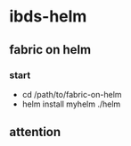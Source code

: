 # ibds-helm
## fabric on helm

### start

* cd /path/to/fabric-on-helm
* helm install myhelm ./helm

## attention
